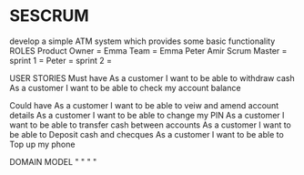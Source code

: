 # SESCRUM

develop a simple ATM system which provides some basic functionality
ROLES
Product Owner = Emma
Team =  Emma
        Peter
        Amir
Scrum Master  = sprint 1 = Peter
              = sprint 2 = 

USER STORIES
Must have
As a customer I want to be able to withdraw cash
As a customer I want to be able to check my account balance

Could have
As a customer I want to be able to veiw and amend account details
As a customer I want to be able to change my PIN
As a customer I want to be able to transfer cash between accounts
As a customer I want to be able to Deposit cash and checques
As a customer I want to be able to Top up my phone

DOMAIN MODEL
"
"
"
"



